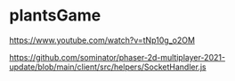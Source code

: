 # plantsGame

https://www.youtube.com/watch?v=tNp10g_o2OM

https://github.com/sominator/phaser-2d-multiplayer-2021-update/blob/main/client/src/helpers/SocketHandler.js
